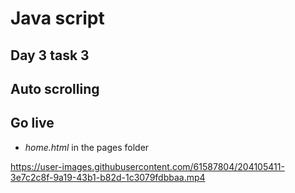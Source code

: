 # Java script 
## Day 3 task 3 
## Auto scrolling

## Go live
- *home.html* in the pages folder

https://user-images.githubusercontent.com/61587804/204105411-3e7c2c8f-9a19-43b1-b82d-1c3079fdbbaa.mp4


